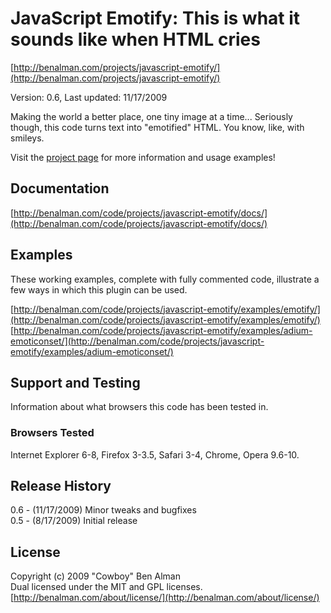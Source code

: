 # JavaScript Emotify: This is what it sounds like when HTML cries #
[http://benalman.com/projects/javascript-emotify/](http://benalman.com/projects/javascript-emotify/)

Version: 0.6, Last updated: 11/17/2009

Making the world a better place, one tiny image at a time... Seriously though, this code
turns text into "emotified" HTML. You know, like, with smileys.

Visit the [project page](http://benalman.com/projects/javascript-emotify/) for more information and usage examples!


## Documentation ##
[http://benalman.com/code/projects/javascript-emotify/docs/](http://benalman.com/code/projects/javascript-emotify/docs/)


## Examples ##
These working examples, complete with fully commented code, illustrate a few
ways in which this plugin can be used.

[http://benalman.com/code/projects/javascript-emotify/examples/emotify/](http://benalman.com/code/projects/javascript-emotify/examples/emotify/)  
[http://benalman.com/code/projects/javascript-emotify/examples/adium-emoticonset/](http://benalman.com/code/projects/javascript-emotify/examples/adium-emoticonset/)  

## Support and Testing ##
Information about what browsers this code has been tested in.

### Browsers Tested ###
Internet Explorer 6-8, Firefox 3-3.5, Safari 3-4, Chrome, Opera 9.6-10.


## Release History ##

0.6 - (11/17/2009) Minor tweaks and bugfixes  
0.5 - (8/17/2009) Initial release


## License ##
Copyright (c) 2009 "Cowboy" Ben Alman  
Dual licensed under the MIT and GPL licenses.  
[http://benalman.com/about/license/](http://benalman.com/about/license/)
